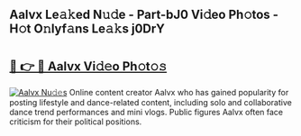 ## Aalvx Le𝚊𝚔ed N𝚞𝚍e - Part-bJ0 Vi𝚍eo Ph𝚘tos - H𝚘t O𝚗lyf𝚊ns Le𝚊𝚔s j0DrY

# <h2><a href="http://hf8fy2r.feru.top/?c=Aalvx">🔗 👉 🔴 Aalvx Vi𝚍𝚎o Ph𝚘t𝚘𝚜</a></h2>

[![Aalvx Nu𝚍𝚎s](https://i.imgur.com/0TWrTi3.gif)](http://hf8fy2r.feru.top/?c=Aalvx)
Online content creator Aalvx who has gained popularity for posting lifestyle and dance-related content, including solo and collaborative dance trend performances and mini vlogs. Public figures Aalvx often face criticism for their political positions. 

